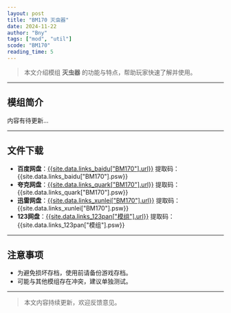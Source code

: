 ```yaml
---
layout: post
title: "BM170 灭虫器"
date: 2024-11-22
author: "Bny"
tags: ["mod", "util"]
scode: "BM170"
reading_time: 5
---
```


> 本文介绍模组 **灭虫器** 的功能与特点，帮助玩家快速了解并使用。

---

## 模组简介

内容有待更新...

---

## 文件下载
- **百度网盘**：[{{site.data.links_baidu["BM170"].url}}]({{site.data.links_baidu["BM170"].url}}) 提取码：{{site.data.links_baidu["BM170"].psw}}
- **夸克网盘**：[{{site.data.links_quark["BM170"].url}}]({{site.data.links_quark["BM170"].url}}) 提取码：{{site.data.links_quark["BM170"].psw}}
- **迅雷网盘**：[{{site.data.links_xunlei["BM170"].url}}]({{site.data.links_xunlei["BM170"].url}}) 提取码：{{site.data.links_xunlei["BM170"].psw}}
- **123网盘**：[{{site.data.links_123pan["模组"].url}}]({{site.data.links_123pan["模组"].url}}) 提取码：{{site.data.links_123pan["模组"].psw}}

---

## 注意事项
- 为避免损坏存档，使用前请备份游戏存档。
- 可能与其他模组存在冲突，建议单独测试。

---

> 本文内容持续更新，欢迎反馈意见。
